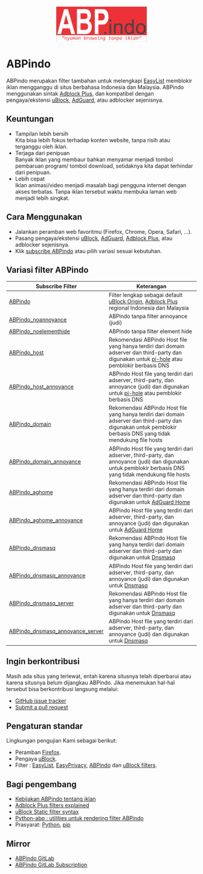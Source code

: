 <p align="center"><img src="https://github.com/ABPindo/indonesianadblockrules/raw/master/src/ABPindo%202.png" width="240"></p>

# ABPindo
ABPindo merupakan filter tambahan untuk melengkapi [EasyList](https://subscribe.adblockplus.org/?location=https://easylist.to/easylist/easylist.txt&title=Easylist) memblokir iklan mengganggu di situs berbahasa Indonesia dan Malaysia. ABPindo menggunakan sintak [Adblock Plus](https://help.eyeo.com/en/adblockplus/how-to-write-filters), dan kompatibel dengan pengaya/ekstensi [uBlock](https://github.com/gorhill/uBlock#installation), [AdGuard](https://adguard.com/en/adguard-browser-extension/overview.html), atau adblocker sejenisnya.

## Keuntungan
- Tampilan lebih bersih </br>
Kita bisa lebih fokus terhadap konten website, tanpa risih atau terganggu oleh iklan.
- Terjaga dari penipuan </br>
Banyak iklan yang membaur bahkan menyamar menjadi tombol pembaruan program/ tombol download, setidaknya kita dapat terhindar dari penipuan.
- Lebih cepat </br>
Iklan animasi/video menjadi masalah bagi pengguna internet dengan akses terbatas. Tanpa iklan tersebut waktu membuka laman web menjadi lebih singkat.

## Cara Menggunakan
- Jalankan peramban web favoritmu (Firefox, Chrome, Opera, Safari, ...).
- Pasang pengaya/ekstensi [uBlock](https://github.com/gorhill/uBlock#installation), [AdGuard](https://adguard.com/en/adguard-browser-extension/overview.html), [Adblock Plus](https://adblockplus.org/en/), atau adblocker sejenisnya.
- Klik [subscribe ABPindo](https://subscribe.adblockplus.org/?location=https://raw.githubusercontent.com/ABPindo/indonesianadblockrules/master/subscriptions/abpindo.txt&title=ABPindo) atau pilih variasi sesuai kebutuhan.

## Variasi filter ABPindo
| Subscribe Filter|Keterangan|
| ------------- |-------------|
| [ABPindo](https://subscribe.adblockplus.org/?location=https://raw.githubusercontent.com/ABPindo/indonesianadblockrules/master/subscriptions/abpindo.txt&title=ABPindo)|Filter lengkap sebagai default [uBlock Origin](https://github.com/gorhill/uBlock#installation), [Adblock Plus](https://adblockplus.org/en/) regional Indonesia dan Malaysia|
| [ABPindo_noannoyance](https://subscribe.adblockplus.org/?location=https://raw.githubusercontent.com/ABPindo/indonesianadblockrules/master/subscriptions/abpindo_noannoyance.txt&title=ABPindo_noannoyance)|ABPindo tanpa filter annoyance (judi) |
| [ABPindo_noelementhide](https://subscribe.adblockplus.org/?location=https://raw.githubusercontent.com/ABPindo/indonesianadblockrules/master/subscriptions/abpindo_noelemhide.txt&title=ABPindo_noelementhide)|ABPindo tanpa filter element hide|
| [ABPindo_host](https://raw.githubusercontent.com/ABPindo/indonesianadblockrules/master/subscriptions/hosts.txt)| Rekomendasi ABPindo Host file yang hanya terdiri dari domain adserver dan third-party dan digunakan untuk [pi-hole](https://github.com/pi-hole) atau pemblokir berbasis DNS|
| [ABPindo_host_annoyance](https://raw.githubusercontent.com/ABPindo/indonesianadblockrules/master/subscriptions/hosts_annoyance.txt)| ABPindo Host file yang terdiri dari adserver, third-party, dan annoyance (judi) dan digunakan untuk [pi-hole](https://github.com/pi-hole) atau pemblokir berbasis DNS|
| [ABPindo_domain](https://raw.githubusercontent.com/ABPindo/indonesianadblockrules/master/subscriptions/domain.txt)| Rekomendasi ABPindo Host file yang hanya terdiri dari domain adserver dan third-party dan digunakan untuk pemblokir berbasis DNS yang tidak mendukung file hosts|
| [ABPindo_domain_annoyance](https://raw.githubusercontent.com/ABPindo/indonesianadblockrules/master/subscriptions/domain_annoyance.txt)| ABPindo Host file yang terdiri dari adserver, third-party, dan annoyance (judi) dan digunakan untuk pemblokir berbasis DNS yang tidak mendukung file hosts|
| [ABPindo_aghome](https://raw.githubusercontent.com/ABPindo/indonesianadblockrules/master/subscriptions/abpindo_aghome.txt)| Rekomendasi ABPindo Host file yang hanya terdiri dari domain adserver dan third-party dan digunakan untuk [AdGuard Home](https://github.com/AdguardTeam/AdGuardHome)|
| [ABPindo_aghome_annoyance](https://raw.githubusercontent.com/ABPindo/indonesianadblockrules/master/subscriptions/abpindo_aghome_annoyance.txt)| ABPindo Host file yang terdiri dari adserver, third-party, dan annoyance (judi) dan digunakan untuk [AdGuard Home](https://github.com/AdguardTeam/AdGuardHome)|
| [ABPindo_dnsmasq](https://raw.githubusercontent.com/ABPindo/indonesianadblockrules/master/subscriptions/dnsmasq.txt)| Rekomendasi ABPindo Host file yang hanya terdiri dari domain adserver dan third-party dan digunakan untuk [Dnsmasq](http://thekelleys.org.uk/gitweb/?p=dnsmasq.git;a=summary)|
| [ABPindo_dnsmasq_annoyance](https://raw.githubusercontent.com/ABPindo/indonesianadblockrules/master/subscriptions/dnsmasq_annoyance.txt)| ABPindo Host file yang terdiri dari adserver, third-party, dan annoyance (judi) dan digunakan untuk [Dnsmasq](http://thekelleys.org.uk/gitweb/?p=dnsmasq.git;a=summary)|
| [ABPindo_dnsmasq_server](https://raw.githubusercontent.com/ABPindo/indonesianadblockrules/master/subscriptions/dnsmasq_server.txt)| Rekomendasi ABPindo Host file yang hanya terdiri dari domain adserver dan third-party dan digunakan untuk [Dnsmasq](http://thekelleys.org.uk/gitweb/?p=dnsmasq.git;a=summary)|
| [ABPindo_dnsmasq_annoyance_server](https://raw.githubusercontent.com/ABPindo/indonesianadblockrules/master/subscriptions/dnsmasq_annoyance_server.txt)| ABPindo Host file yang terdiri dari adserver, third-party, dan annoyance (judi) dan digunakan untuk [Dnsmasq](http://thekelleys.org.uk/gitweb/?p=dnsmasq.git;a=summary)|

## Ingin berkontribusi
Masih ada situs yang terlewat, entah karena situsnya telah diperbarui atau karena situsnya belum dijangkau ABPindo. Jika menemukan hal-hal tersebut bisa berkontribusi langsung melalui:
- [GitHub issue tracker](https://github.com/ABPindo/indonesianadblockrules/issues)
- [Submit a pull request](https://github.com/ABPindo/indonesianadblockrules/pulls)

## Pengaturan standar
Lingkungan pengujian Kami sebagai berikut:
- Peramban [Firefox](https://www.mozilla.org/id/firefox/).
- Pengaya [uBlock](https://github.com/gorhill/uBlock#installation).
- Filter : [EasyList](https://subscribe.adblockplus.org/?location=https://easylist.to/easylist/easylist.txt&title=Easylist), [EasyPrivacy](https://subscribe.adblockplus.org/?location=https://easylist.to/easylist/easyprivacy.txt&title=EasyPrivacy), [ABPindo](https://subscribe.adblockplus.org/?location=https://raw.githubusercontent.com/ABPindo/indonesianadblockrules/master/subscriptions/abpindo.txt&title=ABPindo) dan [uBlock filters](https://subscribe.adblockplus.org/?location=https://raw.githubusercontent.com/uBlockOrigin/uAssets/master/filters/filters.txt&title=uBlock%20filters).

## Bagi pengembang
- [Kebijakan ABPindo tentang iklan](https://easylist.to/pages/policy.html)
- [Adblock Plus filters explained](https://adblockplus.org/filter-cheatsheet)
- [uBlock Static filter syntax](https://github.com/gorhill/uBlock/wiki/Static-filter-syntax)
- [Python-abp : utilities untuk rendering filter ABPindo](https://github.com/adblockplus/python-abp)
- Prasyarat: [Python](https://www.python.org/downloads/), [pip](https://pypi.org/project/pip/)

## Mirror
- [ABPindo GitLab](https://gitlab.com/ABPindo)
- [ABPindo GitLab Subscription](https://subscribe.adblockplus.org/?location=https://gitlab.com/ABPindo/indonesianadblockrules/raw/master/subscriptions/abpindo.txt&title=ABPindo)
